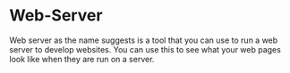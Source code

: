 # Web-Server

Web server as the name suggests is a tool that you can use to run a web server to develop websites. You can use this to see what your web pages look like when they are run on a server.